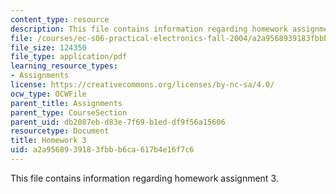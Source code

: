 ```yaml
---
content_type: resource
description: This file contains information regarding homework assignment 3.
file: /courses/ec-s06-practical-electronics-fall-2004/a2a9568939183fbbb6ca617b4e16f7c6_MITEC_S06F04_hw3.pdf
file_size: 124350
file_type: application/pdf
learning_resource_types:
- Assignments
license: https://creativecommons.org/licenses/by-nc-sa/4.0/
ocw_type: OCWFile
parent_title: Assignments
parent_type: CourseSection
parent_uid: db2087eb-d83e-7f69-b1ed-df9f56a15606
resourcetype: Document
title: Homework 3
uid: a2a95689-3918-3fbb-b6ca-617b4e16f7c6
---
```

This file contains information regarding homework assignment 3.